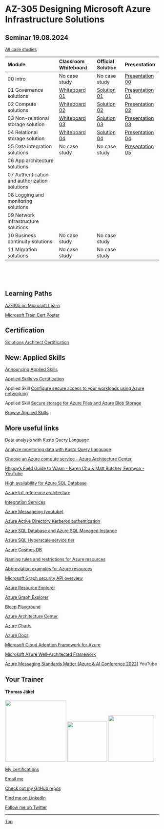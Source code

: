 # AZ-305 Designing Microsoft Azure Infrastructure Solutions


## Seminar 19.08.2024

[All case studies](https://microsoftlearning.github.io/AZ-305-DesigningMicrosoftAzureInfrastructureSolutions/)


| Module  | Classroom Whiteboard | Official Solution | Presentation |
| :-------| :--------------------| :-----------------| :------------|
| 00 Intro                                     | No case study     | No case study   | [Presentation 00](https://github.com/www42/AZ-305/blob/9fb1a940fc3cedd8940352eb0743d3a05405cd05/Presentations/AZ-305_00.pdf) |
| 01 Governance solutions                      | [Whiteboard 01](https://github.com/www42/AZ-305/blob/34dc02583d7ffe1838f87fcb14be60ddce0db7ea/Whiteboards/AZ-305%20Case%201.png) | [Solution 01](https://github.com/www42/AZ-305/blob/34dc02583d7ffe1838f87fcb14be60ddce0db7ea/Solutions/AZ-305-Solution-01.pdf) | [Presentation 01](https://github.com/www42/AZ-305/blob/34dc02583d7ffe1838f87fcb14be60ddce0db7ea/Presentations/AZ-305_01.pdf) |
| 02 Compute solutions                         | [Whiteboard 02](https://github.com/www42/AZ-305/blob/a161fcf135cb3173573b51859747b71c97feedb6/Whiteboards/AZ-305%20Case%202.png) | [Solution 02](https://github.com/www42/AZ-305/blob/de9f6cc1df7630a98b4a86ff1cb0b5937d96c474/Solutions/AZ-305-Solution-02.pdf) | [Presentation 02](https://github.com/www42/AZ-305/blob/a161fcf135cb3173573b51859747b71c97feedb6/Presentations/AZ-305_02.pdf) |
| 03 Non-relational storage solution           | [Whiteboard 03](https://github.com/www42/AZ-305/blob/de9f6cc1df7630a98b4a86ff1cb0b5937d96c474/Whiteboards/AZ-305%20Case%203.png) | [Solution 03](https://github.com/www42/AZ-305/blob/de9f6cc1df7630a98b4a86ff1cb0b5937d96c474/Solutions/AZ-305-Solution-03.pdf) | [Presentation 03](https://github.com/www42/AZ-305/blob/de9f6cc1df7630a98b4a86ff1cb0b5937d96c474/Presentations/AZ-305_03.pdf) |
| 04 Relational storage solution               | [Whiteboard 04](https://github.com/www42/AZ-305/blob/d14c35d9f4584cc2b3c1204db172a032350ecd3b/Whiteboards/AZ-305%20Case%204.png) | [Solution 04](https://github.com/www42/AZ-305/blob/d14c35d9f4584cc2b3c1204db172a032350ecd3b/Solutions/AZ-305-Solution-04.pdf) | [Presentation 04](https://github.com/www42/AZ-305/blob/d14c35d9f4584cc2b3c1204db172a032350ecd3b/Presentations/AZ-305_04.pdf) |
| 05 Data integration solutions                | No case study     | No case study   | [Presentation 05](https://github.com/www42/AZ-305/blob/d14c35d9f4584cc2b3c1204db172a032350ecd3b/Presentations/AZ-305_05.pdf) |
| 06 App architecture solutions                |  |  |  |
| 07 Authentication and authorization solutions|  |  |  |
| 08 Logging and monitoring solutions          |  |  |  |
| 09 Network infrastructure  solutions         |  |  |  |
| 10 Business continuity solutions             | No case study     | No case study   |  |
| 11 Migration solutions                       | No case study     | No case study   |  |

<br>

<br>

<br>

## Learning Paths

[AZ-305 on Microsoft Learn](https://aka.ms/AZ-305StudentMaterials)

[Microsoft Train Cert Poster](https://aka.ms/TrainCertPoster)



## Certification

[Solutions Architect Certification](https://docs.microsoft.com/en-us/learn/certifications/azure-solutions-architect/)



## New: Applied Skills

[Announcing Applied Skills](https://techcommunity.microsoft.com/t5/microsoft-learn-blog/announcing-microsoft-applied-skills-the-new-credentials-to/ba-p/3775645)

[Applied Skills vs Certification](https://aka.ms/ChooseYourMicrosoftCredential)

Applied Skill [Configure secure access to your workloads using Azure networking](https://learn.microsoft.com/en-us/credentials/applied-skills/configure-secure-workloads-use-azure-virtual-networking/)

Applied Skill [Secure storage for Azure Files and Azure Blob Storage](https://learn.microsoft.com/en-us/credentials/applied-skills/secure-storage-azure-files-azure-blob-storage/)

[Browse Applied Skills](https://learn.microsoft.com/en-us/credentials/browse/?credential_types=applied%20skills)




## More useful links

[Data analysis with Kusto Query Language](https://learn.microsoft.com/en-us/training/paths/kusto-query-language/)

[Analyze monitoring data with Kusto Query Language](https://learn.microsoft.com/en-us/training/paths/analyze-monitoring-data-with-kql/)

[Choose an Azure compute service - Azure Architecture Center](https://learn.microsoft.com/en-us/azure/architecture/guide/technology-choices/compute-decision-tree)

[Phippy’s Field Guide to Wasm - Karen Chu & Matt Butcher, Fermyon - YouTube](https://www.youtube.com/watch?v=eFE6yGufDAA)

[High availability for Azure SQL Database](https://learn.microsoft.com/en-us/azure/azure-sql/database/high-availability-sla?view=azuresql-db&tabs=azure-powershell)

[Azure IoT reference architecture](https://learn.microsoft.com/en-us/azure/architecture/reference-architectures/iot)

[Integration Services](https://azure.microsoft.com/en-us/products/category/integration/)

[Azure Messageing (youtube)](https://www.youtube.com/watch?v=FVOhLqE9fzw)

[Azure Active Directory Kerberos authentication](https://learn.microsoft.com/en-us/azure/storage/files/storage-files-identity-auth-hybrid-identities-enable?tabs=azure-portal#prerequisites)

[Azure SQL Database and Azure SQL Managed Instance](https://learn.microsoft.com/en-us/azure/azure-sql/database/features-comparison)

[Azure SQL Hyperscale service tier](https://learn.microsoft.com/en-us/azure/azure-sql/database/service-tier-hyperscale)

[Azure Cosmos DB](https://learn.microsoft.com/en-us/azure/cosmos-db/)

[Naming rules and restrictions for Azure resources](https://learn.microsoft.com/en-us/azure/azure-resource-manager/management/resource-name-rules)

[Abbreviation examples for Azure resources](https://learn.microsoft.com/en-us/azure/cloud-adoption-framework/ready/azure-best-practices/resource-abbreviations)

[Microsoft Graph security API overview](https://learn.microsoft.com/en-us/graph/security-concept-overview)

[Azure Resource Explorer](https://resources.azure.com/)

[Azure Graph Explorer](https://developer.microsoft.com/en-us/graph/graph-explorer)

[Bicep Playground](https://bicepdemo.z22.web.core.windows.net/)






[Azure Architecture Center](https://docs.microsoft.com/en-us/azure/architecture/)

[Azure Charts](https://https://azurecharts.com/)

[Azure Docs](https://https://docs.microsoft.com/en-us/azure/)

[Microsoft Cloud Adoption Framework for Azure](https://docs.microsoft.com/en-us/azure/cloud-adoption-framework/)

[Microsoft Azure Well-Architected Framework](https://docs.microsoft.com/en-us/azure/architecture/framework/)

[Azure Messaging Standards Matter (Azure & AI Conference 2022)](https://www.youtube.com/watch?v=FVOhLqE9fzw) YouTube




##  Your Trainer
#### Thomas Jäkel

<img src="https://download69118.blob.core.windows.net/anon/Profilbild.jpg" width="200"/>
<a href="https://www.credly.com/badges/466d883d-ecb7-4d26-902e-a97ea1492e4d/public_url"><img src="https://download69118.blob.core.windows.net/anon/microsoft-certified-trainer-2023-2024.png" width="130"/></a>
<a href="https://www.credly.com/badges/fc4737d8-923a-4d37-8f1a-497c08a7c1ff/public_url"><img src="https://download69118.blob.core.windows.net/anon/AAI-badge.png" width="150"/></a>

[My certifications](https://www.credly.com/users/thomas-jakel)

[Email me](mailto:thomas.jaekel@brainymotion.de?subject=AZ-305)

[Check out my GitHub repos](https://github.com/www42)

[Find me on LinkedIn](https://linkedin.com/in/tjkkll)

[Follow me on Twitter](https://twitter.com/tjkkll)

---

[Top](#az-305-designing-microsoft-azure-infrastructure-solutions)